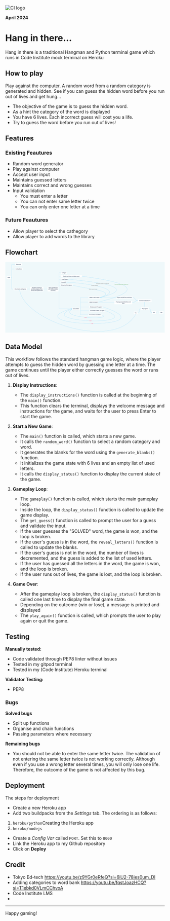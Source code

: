 ![CI logo](https://codeinstitute.s3.amazonaws.com/fullstack/ci_logo_small.png)

**April 2024**

# Hang in there...
Hang in there is a traditional Hangman and Python terminal game which runs in Code Institute mock terminal on Heroku

## How to play

Play against the computer. A random word from a random category is generated and hidden. See if you can guess the hidden word before you run out of lives and get hung...

* The objective of the game is to guess the hidden word.
* As a hint the category of the word is displayed
* You have 6 lives. Each incorrect guess will cost you a life.
* Try to guess the word before you run out of lives!

## Features
### Existing Feautures

* Random word generator
* Play against computer
* Accept user input
* Maintains guessed letters
* Maintains correct and wrong guesses
* Input validation
    * You must enter a letter
    * You can not enter same letter twice
    * You can only enter one letter at a time
    
### Future Feautures
* Allow player to select the cathegory
* Allow player to add words to the library

## Flowchart
![flowchart](documents/flowchart.png)


## Data Model

This workflow follows the standard hangman game logic, where the player attempts to guess the hidden word by guessing one letter at a time. The game continues until the player either correctly guesses the word or runs out of lives.

1. **Display Instructions**:
   - The `display_instructions()` function is called at the beginning of the `main()` function.
   - This function clears the terminal, displays the welcome message and instructions for the game, and waits for the user to press Enter to start the game.

2. **Start a New Game**:
   - The `main()` function is called, which starts a new game.
   - It calls the `random_word()` function to select a random category and word.
   - It generates the blanks for the word using the `generate_blanks()` function.
   - It initializes the game state with 6 lives and an empty list of used letters.
   - It calls the `display_status()` function to display the current state of the game.

3. **Gameplay Loop**:
   - The `gameplay()` function is called, which starts the main gameplay loop.
   - Inside the loop, the `display_status()` function is called to update the game display.
   - The `get_guess()` function is called to prompt the user for a guess and validate the input.
   - If the user guesses the "SOLVED" word, the game is won, and the loop is broken.
   - If the user's guess is in the word, the `reveal_letters()` function is called to update the blanks.
   - If the user's guess is not in the word, the number of lives is decremented, and the guess is added to the list of used letters.
   - If the user has guessed all the letters in the word, the game is won, and the loop is broken.
   - If the user runs out of lives, the game is lost, and the loop is broken.

4. **Game Over**:
   - After the gameplay loop is broken, the `display_status()` function is called one last time to display the final game state.
   - Depending on the outcome (win or lose), a message is printed and displayed
   - The `play_again()` function is called, which prompts the user to play again or quit the game.


## Testing
**Manually tested:**
* Code validated through PEP8 linter without issues
* Tested in my gitpod terminal
* Tested in my (Code Institute) Heroku terminal

**Validator Testing:**
* PEP8

### Bugs
**Solved bugs**
* Split up functions
* Organise and chain functions
* Passing parameters where necessary

**Remaining bugs**
* You should not be able to enter the same letter twice. The validation of not entering the same letter twice is not working correctly. Although even if you use a wrong letter several times, you will only lose one life. Therefore, the outcome of the game is not affected by this bug.


## Deployment
The steps for deployment

* Create a new Heroku app
* Add two buildpacks from the _Settings_ tab. The ordering is as follows:
1. `heroku/python`Creating the Heroku app
2. `heroku/nodejs`
* Create a _Config Var_ called `PORT`. Set this to `8000`
* Link the Heroku app to my Github repository
* Click on **Deploy**

## Credit
* Tokyo Ed-tech https://youtu.be/z9YGr0eRfeQ?si=6iU2-78ies0um_DI
* Adding categories to word bank https://youtu.be/fqstJoazHCQ?si=T1ebkd0VLmCChvoA
* Code Institute LMS
* 

-----
Happy gaming!